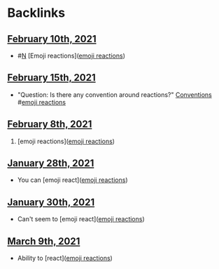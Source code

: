 
# Backlinks
## [February 10th, 2021](<February 10th, 2021.md>)
- #[N](<N.md>) [Emoji reactions]([emoji reactions](<emoji reactions.md>))

## [February 15th, 2021](<February 15th, 2021.md>)
- "Question: Is there any convention around reactions?" [Conventions](<Conventions.md>) #[emoji reactions](<emoji reactions.md>)

## [February 8th, 2021](<February 8th, 2021.md>)
1. [emoji reactions]([emoji reactions](<emoji reactions.md>))

## [January 28th, 2021](<January 28th, 2021.md>)
- You can [emoji react]([emoji reactions](<emoji reactions.md>))

## [January 30th, 2021](<January 30th, 2021.md>)
- Can't seem to [emoji react]([emoji reactions](<emoji reactions.md>))

## [March 9th, 2021](<March 9th, 2021.md>)
- Ability to [react]([emoji reactions](<emoji reactions.md>))


